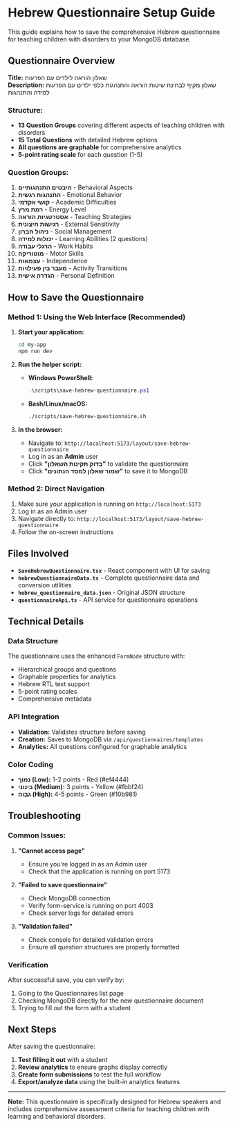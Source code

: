# Hebrew Questionnaire Setup Guide

This guide explains how to save the comprehensive Hebrew questionnaire for teaching children with disorders to your MongoDB database.

## Questionnaire Overview

**Title:** שאלון הוראה לילדים עם הפרעות  
**Description:** שאלון מקיף לבחינת שיטות הוראה והתנהגות כלפי ילדים עם הפרעות למידה והתנהגות

### Structure:
- **13 Question Groups** covering different aspects of teaching children with disorders
- **15 Total Questions** with detailed Hebrew options
- **All questions are graphable** for comprehensive analytics
- **5-point rating scale** for each question (1-5)

### Question Groups:
1. **היבטים התנהגותיים** - Behavioral Aspects
2. **התנהגות רגשית** - Emotional Behavior
3. **קושי אקדמי** - Academic Difficulties
4. **רמת מרץ** - Energy Level
5. **אסטרטגיות הוראה** - Teaching Strategies
6. **רגישות חיצונית** - External Sensitivity
7. **ניהול חברון** - Social Management
8. **יכולות למידה** - Learning Abilities (2 questions)
9. **הרגלי עבודה** - Work Habits
10. **מוטוריקה** - Motor Skills
11. **עצמאות** - Independence
12. **מעבר בין פעילויות** - Activity Transitions
13. **הגדרה אישית** - Personal Definition

## How to Save the Questionnaire

### Method 1: Using the Web Interface (Recommended)

1. **Start your application:**
   ```bash
   cd my-app
   npm run dev
   ```

2. **Run the helper script:**
   - **Windows PowerShell:**
     ```powershell
     .\scripts\save-hebrew-questionnaire.ps1
     ```
   - **Bash/Linux/macOS:**
     ```bash
     ./scripts/save-hebrew-questionnaire.sh
     ```

3. **In the browser:**
   - Navigate to: `http://localhost:5173/layout/save-hebrew-questionnaire`
   - Log in as an **Admin** user
   - Click **"בדוק תקינות השאלון"** to validate the questionnaire
   - Click **"שמור שאלון למסד הנתונים"** to save it to MongoDB

### Method 2: Direct Navigation

1. Make sure your application is running on `http://localhost:5173`
2. Log in as an Admin user
3. Navigate directly to: `http://localhost:5173/layout/save-hebrew-questionnaire`
4. Follow the on-screen instructions

## Files Involved

- **`SaveHebrewQuestionnaire.tsx`** - React component with UI for saving
- **`hebrewQuestionnaireData.ts`** - Complete questionnaire data and conversion utilities
- **`hebrew_questionnaire_data.json`** - Original JSON structure
- **`questionnaireApi.ts`** - API service for questionnaire operations

## Technical Details

### Data Structure
The questionnaire uses the enhanced `FormNode` structure with:
- Hierarchical groups and questions
- Graphable properties for analytics
- Hebrew RTL text support
- 5-point rating scales
- Comprehensive metadata

### API Integration
- **Validation:** Validates structure before saving
- **Creation:** Saves to MongoDB via `/api/questionnaires/templates`
- **Analytics:** All questions configured for graphable analytics

### Color Coding
- **נמוך (Low):** 1-2 points - Red (#ef4444)
- **בינוני (Medium):** 3 points - Yellow (#fbbf24)
- **גבוה (High):** 4-5 points - Green (#10b981)

## Troubleshooting

### Common Issues:

1. **"Cannot access page"**
   - Ensure you're logged in as an Admin user
   - Check that the application is running on port 5173

2. **"Failed to save questionnaire"**
   - Check MongoDB connection
   - Verify form-service is running on port 4003
   - Check server logs for detailed errors

3. **"Validation failed"**
   - Check console for detailed validation errors
   - Ensure all question structures are properly formatted

### Verification

After successful save, you can verify by:
1. Going to the Questionnaires list page
2. Checking MongoDB directly for the new questionnaire document
3. Trying to fill out the form with a student

## Next Steps

After saving the questionnaire:
1. **Test filling it out** with a student
2. **Review analytics** to ensure graphs display correctly
3. **Create form submissions** to test the full workflow
4. **Export/analyze data** using the built-in analytics features

---

**Note:** This questionnaire is specifically designed for Hebrew speakers and includes comprehensive assessment criteria for teaching children with learning and behavioral disorders.
